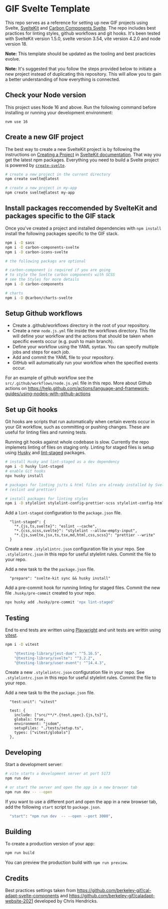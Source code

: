 # GIF Svelte Template

This repo serves as a reference for setting up new GIF projects using Svelte, [SvelteKit](https://kit.svelte.dev/) and [Carbon Components Svelte](https://carbon-components-svelte.onrender.com/). The repo includes best practices for linting styles, github workflows and git hooks. It's been tested with SvelteKit version 1.5.0, svelte version 3.54, vite version 4.2.0 and node version 18.

**Note:** This template should be updated as the tooling and best practicies evolve.

**Note:** It's suggested that you follow the steps provided below to initiate a new project instead of duplicating this repository. This will allow you to gain a better understanding of how everything is connected.

## Check your Node version

This project uses Node 16 and above. Run the following command before installing or running your development environment:

```
nvm use 16
```

## Create a new GIF project

The best way to create a new SvelteKit project is by following the instructions on [Creating a Project](https://kit.svelte.dev/docs/creating-a-project) in [SvelteKit documentation](https://kit.svelte.dev/docs/introduction). That way you get the latest npm packages. Everything you need to build a Svelte project is powered by [`create-svelte`](https://github.com/sveltejs/kit/tree/master/packages/create-svelte).

```bash
# create a new project in the current directory
npm create svelte@latest

# create a new project in my-app
npm create svelte@latest my-app
```

## Install packages reccomended by SvelteKit and packages specific to the GIF stack

Once you've created a project and installed dependencies with `npm install` install the following packages specific to the GIF stack.

```bash
npm i -D sass
npm i -D carbon-components-svelte
npm i -D carbon-icons-svelte

# the following packags are optional

# carbon-component is required if you are going
# to style the Svelte carbon components with SCSS
# see the Styles for more details
npm i -D carbon-components

# charts
npm i -D @carbon/charts-svelte
```

## Setup Github workflows

- Create a .github/workflows directory in the root of your repository.
- Create a new `node.js.yml` file inside the workflows directory. This file will define your workflow and the actions that should be taken when specific events occur (e.g. push to main branch).
- Define your workflow using the YAML syntax. You can specify multiple jobs and steps for each job.
- Add and commit the YAML file to your repository.
- GitHub will automatically run your workflow when the specified events occur.

For an example of github workflow see the `src/.github/workflows/node.js.yml` file in this repo. More about Github actions on https://help.github.com/actions/language-and-framework-guides/using-nodejs-with-github-actions

## Set up Git hooks

Git hooks are scripts that run automatically when certain events occur in your Git workflow, such as committing or pushing changes. These are useful for linting files and running tests.

Running git hooks against whole codebase is slow. Currently the repo implemets linting of files on staging only. Linting for staged files is setup using [Husky](https://typicode.github.io/husky/#/) and [lint-staged](https://github.com/okonet/lint-staged) packages.

```bash
# install Husky and lint-staged as a dev dependency
npm i -D husky lint-staged
# enable Git hooks
npx husky install

# packages for linting js/ts & html files are already installed by SvelteKit
# (eslint and prettier)

# install packages for linting styles
npm i -D stylelint stylelint-config-prettier-scss stylelint-config-html stylelint-config-carbon --force

```

Add a `lint-staged` configuration to the `package.json` file.

```
  "lint-staged": {
    "*.{js,ts,svelte}": "eslint --cache",
    "*.{css,scss,svelte}": "stylelint --allow-empty-input",
    "*.{js,svelte,jsx,ts,tsx,md,html,css,scss}": "prettier --write"
  }
```

Create a new `.stylelintrc.json` configuration file in your repo. See `.stylelintrc.json` in this repo for useful stylelint rules. Commit the file to your repo.

Add a new task to the the `package.json` file.

```
  "prepare": "svelte-kit sync && husky install"
```

Add a pre-commit hook for running linting for staged files. Commit the new file `.husky/pre-commit` created to your repo.

```bash
npx husky add .husky/pre-commit 'npx lint-staged'

```

## Testing

End to end tests are written using [Playwright]() and unit tests are writtin using [vitest]().

```bash
npm i -D vitest

    "@testing-library/jest-dom": "^5.16.5",
    "@testing-library/svelte": "^3.2.2",
    "@testing-library/user-event": "^14.4.3",
```

Create a new `.stylelintrc.json` configuration file in your repo. See `.stylelintrc.json` in this repo for useful stylelint rules. Commit the file to your repo.

Add a new task to the the `package.json` file.

```
  "test:unit": "vitest"
```

```
  test: {
    include: ["src/**/*.{test,spec}.{js,ts}"],
    globals: true,
    environment: "jsdom",
    setupFiles: "./tests/setup.ts",
    types: ["vitest/globals"]
  },
```

## Developing

Start a development server:

```bash
# vite starts a development server at port 5173
npm run dev

# or start the server and open the app in a new browser tab
npm run dev -- --open
```

If you want to use a different port and open the app in a new browser tab, add the following `start` script to `package.json`.

```bash
  "start": "npm run dev  -- --open --port 3000",
```

## Building

To create a production version of your app:

```bash
npm run build
```

You can preview the production build with `npm run preview`.


## Credits

Best practices settings taken from https://github.com/berkeley-gif/cal-adapt-svelte-components and https://github.com/berkeley-gif/caladapt-website-2021 developed by Chris Hendricks.

